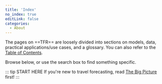 ```yaml
---
title: 'Index'
no_index: true
editLink: false
categories:
  - About
---
```


The pages on ==TFR== are loosely divided into sections on models, data, practical applications/use cases, and a glossary.  You can also refer to the [Table of Contents](00_Table_Contents.md).

Browse below, or use the search box to find something specific.

::: tip START HERE
If you're new to travel forecasting, read [The Big Picture](Big_Picture) first!
:::

<TopicIndex root="/topics/" />
